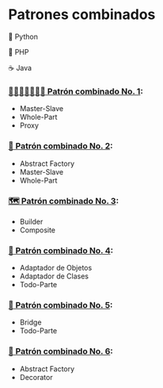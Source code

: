 # Patrones combinados

🐍 Python

🐘 PHP

☕ Java

### [🧝🏼🧙🏽‍♀️🧛🏻 Patrón combinado No. 1](https://github.com/TanZng/patrones-combinados/tree/main/1-Patron):
- Master-Slave
- Whole-Part
- Proxy


### [🐉 Patrón combinado No. 2](https://github.com/TanZng/patrones-combinados/tree/main/2-Patron): 
- Abstract Factory
- Master-Slave
- Whole-Part

### [🗺️ Patrón combinado No. 3](https://github.com/TanZng/patrones-combinados/tree/main/3-Patron): 
- Builder
- Composite


### [🎨 Patrón combinado No. 4](https://github.com/TanZng/patrones-combinados/tree/main/4-Patron): 
- Adaptador de Objetos
- Adaptador de Clases
- Todo-Parte


### [🔮 Patrón combinado No. 5](https://github.com/TanZng/patrones-combinados/tree/main/5-Patron):
- Bridge
- Todo-Parte


### [🥾 Patrón combinado No. 6](https://github.com/TanZng/patrones-combinados/tree/main/6-Patron): 
- Abstract Factory
- Decorator


